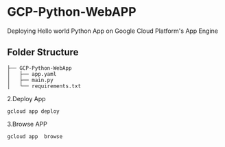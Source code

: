 # GCP-Python-WebAPP
Deploying Hello world Python App on Google Cloud Platform's App Engine

## Folder Structure
```
├── GCP-Python-WebApp
│   ├── app.yaml
│   ├── main.py
│   └── requirements.txt
```
2.Deploy App
```
gcloud app deploy
```
3.Browse APP
```
gcloud app  browse
```

